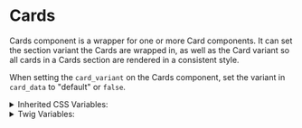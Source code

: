 <!-- This is the general documentation layout. Add or remove any sections as needed, but try to stay consistent across components. -->
# Cards

Cards component is a wrapper for one or more Card components. It can set the section variant the Cards are wrapped in, as well as the Card variant so all cards in a Cards section are rendered in a consistent style.

When setting the `card_variant` on the Cards component, set the variant in `card_data` to "default" or `false`.


<details>
  <summary>Inherited CSS Variables:</summary>
  - `--color`
  - **See `Molecules: Section` component for additional values**
</details>

<details>
  <summary>Twig Variables:</summary>
  ```
  variant: "default",
  card_width: "30ch",
  card_variant: "default",
  items: [
    card_data: {
      variant: "default",
      media: '...',
      icon_data: {
        icon: "speaker",
        color: false,
              },
      heading: "Heading For A Card",
      text: "<p>...</p>",
      button: {
        label: "Button",
        href: "#",
        variant: "primary",
      },
    },
    {...},
  ],
  ```
</details>
